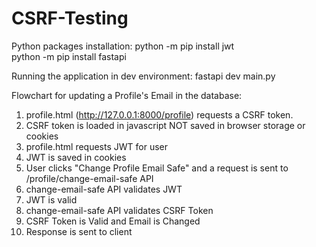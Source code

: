 # CSRF-Testing

Python packages installation: 
python -m pip install jwt   
python -m pip install fastapi

Running the application in dev environment:
fastapi dev main.py 

Flowchart for updating a Profile's Email in the database:
1. profile.html (http://127.0.0.1:8000/profile) requests a CSRF token.
2. CSRF token is loaded in javascript NOT saved in browser storage or cookies
3. profile.html requests JWT for user
4. JWT is saved in cookies
5. User clicks "Change Profile Email Safe" and a request is sent to /profile/change-email-safe API
6. change-email-safe API validates JWT
7. JWT is valid
8. change-email-safe API validates CSRF Token
9. CSRF Token is Valid and Email is Changed
10. Response is sent to client
